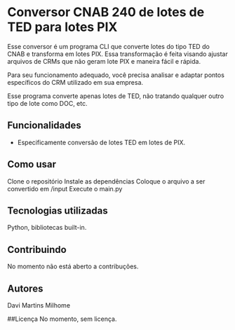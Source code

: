 # Conversor CNAB 240 de lotes de TED para lotes PIX

Esse conversor é um programa CLI que converte lotes do tipo TED do CNAB
e transforma em lotes PIX. Essa transformação é feita visando ajustar
arquivos de CRMs que não geram lote PIX e maneira fácil e rápida.

Para seu funcionamento adequado, você precisa analisar e adaptar pontos 
específicos do CRM utilizado em sua empresa. 

Esse programa converte apenas lotes de TED, não tratando qualquer outro
tipo de lote como DOC, etc.

## Funcionalidades
 * Especificamente conversão de lotes TED em lotes de PIX.
 
## Como usar

Clone o repositório
Instale as dependências
Coloque o arquivo a ser convertido em /input
Execute o main.py

## Tecnologias utilizadas
Python, bibliotecas built-in.

## Contribuindo
No momento não está aberto a contribuções.

## Autores
Davi Martins Milhome

##Licença
No momento, sem licença.

